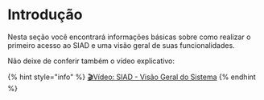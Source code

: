 # Introdução

Nesta seção você encontrará informações básicas sobre como realizar o primeiro acesso ao SIAD e uma visão geral de suas funcionalidades.

Não deixe de conferir também o vídeo explicativo:

{% hint style="info" %}
[🎬](https://emojiterra.com/pt/claquete/)[Vídeo: SIAD - Visão Geral do Sistema](https://shorturl.at/Kf459)
{% endhint %}
